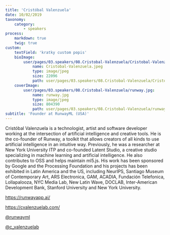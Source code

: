 ```yaml
---
title: 'Cristóbal Valenzuela'
date: 10/02/2019
taxonomy:
    category:
        - speakers
process:
    markdown: true
    twig: true
custom:
    textField: 'kratky custom popis'
    bioImage:
        user/pages/03.speakers/08.Cristobal-Valenzuela/Cristobal-Valenzuela.jpeg:
            name: Cristobal-Valenzuela.jpeg
            type: image/jpeg
            size: 22096
            path: user/pages/03.speakers/08.Cristobal-Valenzuela/Cristobal-Valenzuela.jpeg
    coverImage:
        user/pages/03.speakers/08.Cristobal-Valenzuela/runway.jpg:
            name: runway.jpg
            type: image/jpeg
            size: 804390
            path: user/pages/03.speakers/08.Cristobal-Valenzuela/runway.jpg
subtitle: 'Founder at RunwayML (USA)'
---
```


Cristóbal Valenzuela is a technologist, artist and software developer working at the intersection of artificial intelligence and creative tools. He is the co-founder of Runway, a toolkit that allows creators of all kinds to use artificial intelligence in an intuitive way. Previously, he was a researcher at New York University ITP and co-founded Latent Studio, a creative studio specializing in machine learning and artificial intelligence. He also contributes to OSS and helps maintain ml5.js. His work has been sponsored by Google and the Processing Foundation and his projects has been exhibited in Latin America and the US, including NeurIPS, Santiago Museum of Contemporary Art, ARS Electronica, GAM, ACADIA, Fundación Telefonica, Lollapalooza, NYC Media Lab, New Latin Wave, DOCLAB, Inter-American Development Bank, Stanford University and New York University.

[https://runwayapp.ai/ ](https://runwayapp.ai/)

[https://cvalenzuelab.com/ ](https://cvalenzuelab.com/ )

[@runwayml ](https://twitter.com/runwayml)

[@c_valenzuelab](https://twitter.com/c_valenzuelab)
